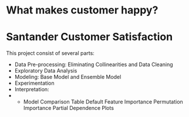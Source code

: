 # What makes customer happy? 
# Santander Customer Satisfaction
 
 This project consist of several parts:
 
* Data Pre-processing: Eliminating Collinearities and Data Cleaning
* Exploratory Data Analysis 
* Modeling: Base Model and Ensemble Model
* Experimentation
* Interpretation:
* * Model Comparison Table
    Default Feature Importance
    Permutation Importance 
    Partial Dependence Plots



